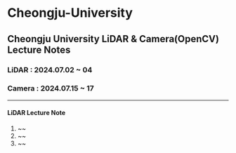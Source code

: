 # Cheongju-University<br>
## Cheongju University LiDAR & Camera(OpenCV) Lecture Notes<br>
###  LiDAR  : 2024.07.02 ~ 04<br>
###  Camera : 2024.07.15 ~ 17
---
#### LiDAR Lecture Note
  1. ~~
  2. ~~
  3. ~~
